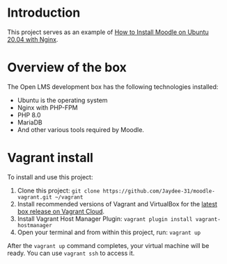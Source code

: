 # Introduction

This project serves as an example of [How to Install Moodle on Ubuntu 20.04 with Nginx](https://linux.how2shout.com/how-to-install-moodle-on-ubuntu-20-04-with-nginx/?fbclid=IwAR190M_gwv7u0ZqxFEnN5hDJdmvA7skN8rROBFaIwzCKxSddm7QzKhWeIX8).

# Overview of the box

The Open LMS development box has the following technologies installed:

- Ubuntu is the operating system
- Nginx with PHP-FPM
- PHP 8.0
- MariaDB
- And other various tools required by Moodle.

# Vagrant install

To install and use this project:

1. Clone this project: `git clone https://github.com/Jaydee-31/moodle-vagrant.git ~/vagrant`
2. Install recommended versions of Vagrant and VirtualBox for the [latest box release on Vagrant Cloud](https://app.vagrantup.com/open-lms-open-source/boxes/ubuntu-18.04-moodle-dev).
3. Install Vagrant Host Manager Plugin: `vagrant plugin install vagrant-hostmanager`
4. Open your terminal and from within this project, run: `vagrant up`

After the `vagrant up` command completes, your virtual machine will be ready. You can use `vagrant ssh` to access it.
